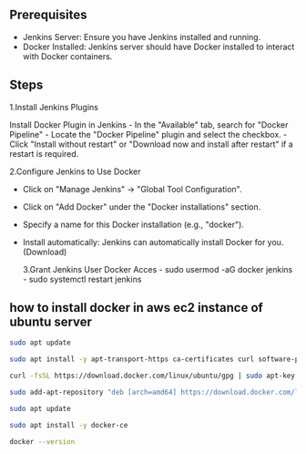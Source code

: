 ## Prerequisites

- Jenkins Server: Ensure you have Jenkins installed and running.
- Docker Installed: Jenkins server should have Docker installed to interact with Docker containers.

## Steps

1.Install Jenkins Plugins

Install Docker Plugin in Jenkins - In the "Available" tab, search for "Docker Pipeline" - Locate the "Docker Pipeline" plugin and select the checkbox. - Click "Install without restart" or "Download now and install after restart" if a restart is required.

2.Configure Jenkins to Use Docker

- Click on "Manage Jenkins" → "Global Tool Configuration".
- Click on "Add Docker" under the "Docker installations" section.
- Specify a name for this Docker installation (e.g., "docker").
- Install automatically: Jenkins can automatically install Docker for you. (Download)

  3.Grant Jenkins User Docker Acces - sudo usermod -aG docker jenkins - sudo systemctl restart jenkins

## how to install docker in aws ec2 instance of ubuntu server

```bash
sudo apt update
```

```bash
sudo apt install -y apt-transport-https ca-certificates curl software-properties-common
```

```bash
curl -fsSL https://download.docker.com/linux/ubuntu/gpg | sudo apt-key add -
```

```bash
sudo add-apt-repository "deb [arch=amd64] https://download.docker.com/linux/ubuntu $(lsb_release -cs) stable"
```

```bash
sudo apt update
```

```bash
sudo apt install -y docker-ce
```

```bash
docker --version
```
